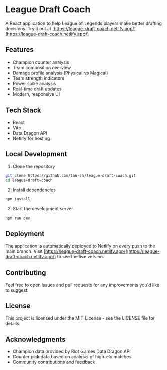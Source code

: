 # League Draft Coach

A React application to help League of Legends players make better drafting decisions. Try it out at [https://league-draft-coach.netlify.app/](https://league-draft-coach.netlify.app/)

## Features

- Champion counter analysis
- Team composition overview
- Damage profile analysis (Physical vs Magical)
- Team strength indicators
- Power spike analysis
- Real-time draft updates
- Modern, responsive UI

## Tech Stack

- React
- Vite
- Data Dragon API
- Netlify for hosting

## Local Development

1. Clone the repository
```bash
git clone https://github.com/tan-sh/league-draft-coach.git
cd league-draft-coach
```

2. Install dependencies
```bash
npm install
```

3. Start the development server
```bash
npm run dev
```

## Deployment

The application is automatically deployed to Netlify on every push to the main branch.
Visit [https://league-draft-coach.netlify.app/](https://league-draft-coach.netlify.app/) to see the live version.

## Contributing

Feel free to open issues and pull requests for any improvements you'd like to suggest.

## License

This project is licensed under the MIT License - see the LICENSE file for details.

## Acknowledgments

- Champion data provided by Riot Games Data Dragon API
- Counter pick data based on analysis of high-elo matches
- Community contributions and feedback

